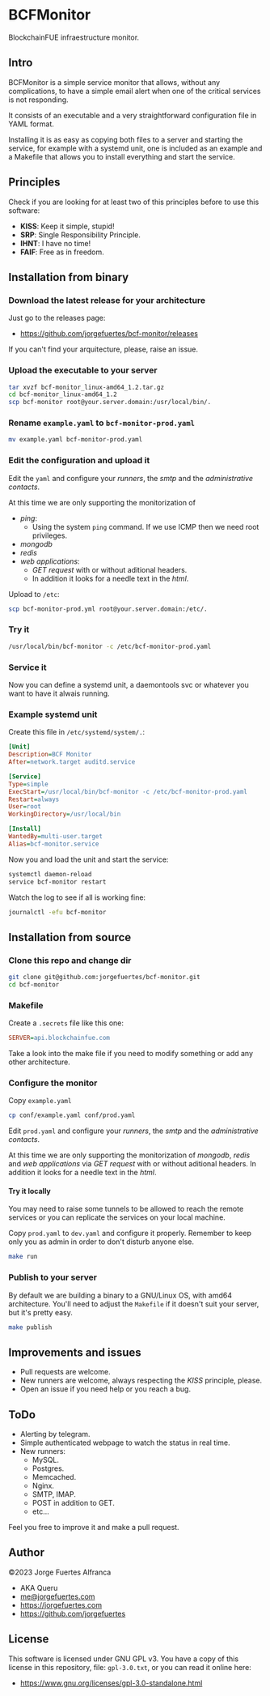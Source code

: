 # BCFMonitor

BlockchainFUE infraestructure monitor.

## Intro

BCFMonitor is a simple service monitor that allows, without any complications, to have a simple email alert when one of the critical services is not responding.

It consists of an executable and a very straightforward configuration file in YAML format.

Installing it is as easy as copying both files to a server and starting the service, for example with a systemd unit, one is included as an example and a Makefile that allows you to install everything and start the service.

## Principles

Check if you are looking for at least two of this principles before to use this software:

- **KISS**: Keep it simple, stupid!
- **SRP**: Single Responsibility Principle.
- **IHNT**: I have no time!
- **FAIF**: Free as in freedom.

## Installation from binary

### Download the latest release for your architecture

Just go to the releases page:

- <https://github.com/jorgefuertes/bcf-monitor/releases>

If you can't find your arquitecture, please, raise an issue.

### Upload the executable to your server

~~~bash
tar xvzf bcf-monitor_linux-amd64_1.2.tar.gz
cd bcf-monitor_linux-amd64_1.2
scp bcf-monitor root@your.server.domain:/usr/local/bin/.
~~~

### Rename `example.yaml` to `bcf-monitor-prod.yaml`

~~~bash
mv example.yaml bcf-monitor-prod.yaml
~~~

### Edit the configuration and upload it

Edit the `yaml` and configure your _runners_, the _smtp_ and the _administrative contacts_.

At this time we are only supporting the monitorization of

- _ping_:
  - Using the system `ping` command. If we use ICMP then we need root privileges.
- _mongodb_
- _redis_
- _web applications_:
  - _GET request_ with or without aditional headers.
  - In addition it looks for a needle text in the _html_.

Upload to `/etc`:

~~~bash
scp bcf-monitor-prod.yml root@your.server.domain:/etc/.
~~~

### Try it

~~~bash
/usr/local/bin/bcf-monitor -c /etc/bcf-monitor-prod.yaml
~~~

### Service it

Now you can define a systemd unit, a daemontools svc or whatever you want to have it alwais running.

### Example systemd unit

Create this file in `/etc/systemd/system/.`:

~~~ini
[Unit]
Description=BCF Monitor
After=network.target auditd.service

[Service]
Type=simple
ExecStart=/usr/local/bin/bcf-monitor -c /etc/bcf-monitor-prod.yaml
Restart=always
User=root
WorkingDirectory=/usr/local/bin

[Install]
WantedBy=multi-user.target
Alias=bcf-monitor.service
~~~

Now you and load the unit and start the service:

~~~bash
systemctl daemon-reload
service bcf-monitor restart
~~~

Watch the log to see if all is working fine:

~~~bash
journalctl -efu bcf-monitor
~~~

## Installation from source

### Clone this repo and change dir

~~~bash
git clone git@github.com:jorgefuertes/bcf-monitor.git
cd bcf-monitor
~~~

### Makefile

Create a `.secrets` file like this one:

~~~ini
SERVER=api.blockchainfue.com
~~~

Take a look into the make file if you need to modify something or add any other architecture.

### Configure the monitor

Copy `example.yaml`

~~~bash
cp conf/example.yaml conf/prod.yaml
~~~

Edit `prod.yaml` and configure your _runners_, the _smtp_ and the _administrative contacts_.

At this time we are only supporting the monitorization of _mongodb_, _redis_ and _web applications_ via _GET request_ with or without aditional headers. In addition it looks for a needle text in the _html_.

#### Try it locally

You may need to raise some tunnels to be allowed to reach the remote services or you can replicate the services on your local machine.

Copy `prod.yaml` to `dev.yaml` and configure it properly. Remember to keep only you as admin in order to don't disturb anyone else.

~~~bash
make run
~~~

### Publish to your server

By default we are building a binary to a GNU/Linux OS, with amd64 architecture. You'll need to adjust the `Makefile` if it doesn't suit your server, but it's pretty easy.

~~~bash
make publish
~~~

## Improvements and issues

- Pull requests are welcome.
- New runners are welcome, always respecting the _KISS_ principle, please.
- Open an issue if you need help or you reach a bug.

## ToDo

- Alerting by telegram.
- Simple authenticated webpage to watch the status in real time.
- New runners:
  - MySQL.
  - Postgres.
  - Memcached.
  - Nginx.
  - SMTP, IMAP.
  - POST in addition to GET.
  - etc...

Feel you free to improve it and make a pull request.

## Author

©2023 Jorge Fuertes Alfranca

- AKA Queru
- <me@jorgefuertes.com>
- <https://jorgefuertes.com>
- <https://github.com/jorgefuertes>

## License

This software is licensed under GNU GPL v3.
You have a copy of this license in this repository, file: `gpl-3.0.txt`, or you can read it online here:

- <https://www.gnu.org/licenses/gpl-3.0-standalone.html>
